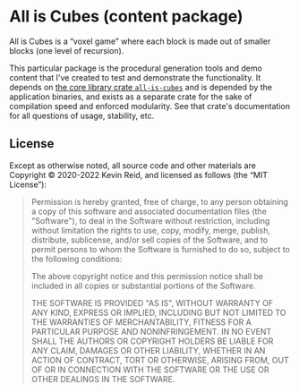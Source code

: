 All is Cubes (content package)
==============================

All is Cubes is a “voxel game” where each block is made out of smaller blocks (one level of recursion).

This particular package is the procedural generation tools and demo content that I've created to test and demonstrate the functionality. It depends on [the core library crate `all-is-cubes`][all-is-cubes] and is depended by the application binaries, and exists as a separate crate for the sake of compilation speed and enforced modularity. See that crate's documentation for all questions of usage, stability, etc.

[all-is-cubes]: https://crates.io/crates/all-is-cubes

License
-------

Except as otherwise noted, all source code and other materials are Copyright © 2020-2022 Kevin Reid, and licensed as follows (the “MIT License”):

> Permission is hereby granted, free of charge, to any person obtaining a copy of this software and associated documentation files (the "Software"), to deal in the Software without restriction, including without limitation the rights to use, copy, modify, merge, publish, distribute, sublicense, and/or sell copies of the Software, and to permit persons to whom the Software is furnished to do so, subject to the following conditions:
> 
> The above copyright notice and this permission notice shall be included in all copies or substantial portions of the Software.
> 
> THE SOFTWARE IS PROVIDED "AS IS", WITHOUT WARRANTY OF ANY KIND, EXPRESS OR IMPLIED, INCLUDING BUT NOT LIMITED TO THE WARRANTIES OF MERCHANTABILITY, FITNESS FOR A PARTICULAR PURPOSE AND NONINFRINGEMENT. IN NO EVENT SHALL THE AUTHORS OR COPYRIGHT HOLDERS BE LIABLE FOR ANY CLAIM, DAMAGES OR OTHER LIABILITY, WHETHER IN AN ACTION OF CONTRACT, TORT OR OTHERWISE, ARISING FROM, OUT OF OR IN CONNECTION WITH THE SOFTWARE OR THE USE OR OTHER DEALINGS IN THE SOFTWARE.
